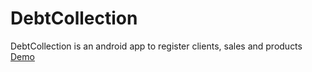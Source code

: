 # DebtCollection

DebtCollection is an android app to register clients, sales and products
<a href="https://www.youtube.com/watch?v=wTNe2-IM39U" target="_blank">Demo</a>

